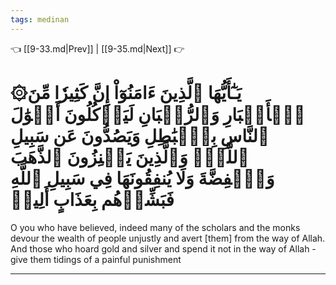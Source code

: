 ```yaml
---
tags: medinan
---
```


👈 [[9-33.md|Prev]] | [[9-35.md|Next]] 👉

# ۞يَـٰٓأَيُّهَا ٱلَّذِينَ ءَامَنُوٓاْ إِنَّ كَثِيرٗا مِّنَ ٱلۡأَحۡبَارِ وَٱلرُّهۡبَانِ لَيَأۡكُلُونَ أَمۡوَٰلَ ٱلنَّاسِ بِٱلۡبَٰطِلِ وَيَصُدُّونَ عَن سَبِيلِ ٱللَّهِۗ وَٱلَّذِينَ يَكۡنِزُونَ ٱلذَّهَبَ وَٱلۡفِضَّةَ وَلَا يُنفِقُونَهَا فِي سَبِيلِ ٱللَّهِ فَبَشِّرۡهُم بِعَذَابٍ أَلِيمٖ

O you who have believed, indeed many of the scholars and the monks devour the wealth of people unjustly and avert [them] from the way of Allah. And those who hoard gold and silver and spend it not in the way of Allah - give them tidings of a painful punishment

---


